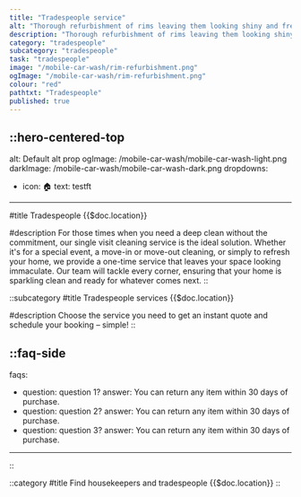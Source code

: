 ```yaml
---
title: "Tradespeople service"
alt: "Thorough refurbishment of rims leaving them looking shiny and fresh"
description: "Thorough refurbishment of rims leaving them looking shiny and fresh"
category: "tradespeople"
subcategory: "tradespeople"
task: "tradespeople"
image: "/mobile-car-wash/rim-refurbishment.png"
ogImage: "/mobile-car-wash/rim-refurbishment.png"
colour: "red"
pathtxt: "Tradespeople"
published: true
---
```



::hero-centered-top
---
alt: Default alt prop
ogImage: /mobile-car-wash/mobile-car-wash-light.png
darkImage: /mobile-car-wash/mobile-car-wash-dark.png
dropdowns:
  - icon: 🏠
    text: testft
---
#title
Tradespeople {{$doc.location}}

#description
For those times when you need a deep clean without the commitment, our single visit cleaning service is the ideal solution. Whether it's for a special event, a move-in or move-out cleaning, or simply to refresh your home, we provide a one-time service that leaves your space looking immaculate. Our team will tackle every corner, ensuring that your home is sparkling clean and ready for whatever comes next.
::

::subcategory
#title
Tradespeople services {{$doc.location}}

#description
Choose the service you need to get an instant quote and schedule your booking – simple!
::

::faq-side
---
faqs:
- question: question 1?
  answer: You can return any item within 30 days of purchase.
- question: question 2?
  answer: You can return any item within 30 days of purchase.
- question: question 3?
  answer: You can return any item within 30 days of purchase.
---
::

::category
#title
Find housekeepers and tradespeople {{$doc.location}}
::